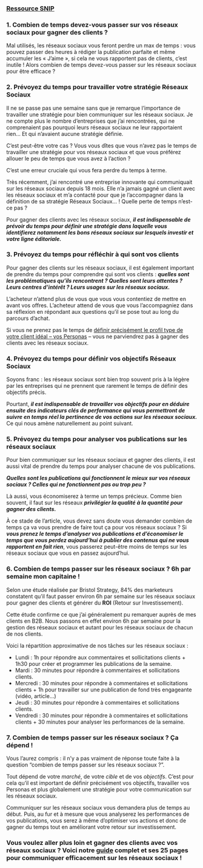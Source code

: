 ### [Ressource SNIP](http://snip.ly/hce0i#https://www.ludosln.net/combien-de-temps-passer-sur-les-reseaux-sociaux/)

### 1. Combien de temps devez-vous passer sur vos réseaux sociaux pour gagner des clients ?
Mal utilisés, les réseaux sociaux vous feront perdre un max de temps : vous pouvez passer des heures à rédiger la publication parfaite et même accumuler les « J’aime », si cela ne vous rapportent pas de clients, c’est inutile ! Alors combien de temps devez-vous passer sur les réseaux sociaux pour être efficace ?

### 2. Prévoyez du temps pour travailler votre stratégie Réseaux Sociaux
Il ne se passe pas une semaine sans que je remarque l’importance de travailler une stratégie pour bien communiquer sur les réseaux sociaux. Je ne compte plus le nombre d’entreprises que j’ai rencontrées, qui ne comprenaient pas pourquoi leurs réseaux sociaux ne leur rapportaient rien… Et qui n’avaient aucune stratégie définie.

C’est peut-être votre cas ? Vous vous dîtes que vous n’avez pas le temps de travailler une stratégie pour vos réseaux sociaux et que vous préférez allouer le peu de temps que vous avez à l’action ?

C’est une erreur cruciale qui vous fera perdre du temps à terme.

Très récemment, j’ai rencontré une entreprise innovante qui communiquait sur les réseaux sociaux depuis 18 mois. Elle n’a jamais gagné un client avec les réseaux sociaux et m’a contacté pour que je l’accompagner dans la définition de sa stratégie Réseaux Sociaux… ! Quelle perte de temps n’est-ce pas ?

Pour gagner des clients avec les réseaux sociaux, ___il est indispensable de prévoir du temps pour définir une stratégie dans laquelle vous identifierez notamment les bons réseaux sociaux sur lesquels investir et votre ligne éditoriale.___

### 3. Prévoyez du temps pour réfléchir à qui sont vos clients
Pour gagner des clients sur les réseaux sociaux, il est également important de prendre du temps pour comprendre qui sont vos clients : ___quelles sont les problématiques qu’ils rencontrent ? Quelles sont leurs attentes ? Leurs centres d’intérêt ? Leurs usages sur les réseaux sociaux.___

L’acheteur n’attend plus de vous que vous vous contentiez de mettre en avant vos offres. L’acheteur attend de vous que vous l’accompagniez dans sa réflexion en répondant aux questions qu’il se pose tout au long du parcours d’achat.

Si vous ne prenez pas le temps de [définir précisément le profil type de votre client idéal – vos Personas](https://www.ludosln.net/4-etapes-pour-creer-efficacement-vos-personas/) – vous ne parviendrez pas à gagner des clients avec les réseaux sociaux.

### 4. Prévoyez du temps pour définir vos objectifs Réseaux Sociaux
Soyons franc : les réseaux sociaux sont bien trop souvent pris à la légère par les entreprises qui ne prennent que rarement le temps de définir des objectifs précis.

Pourtant, ___il est indispensable de travailler vos objectifs pour en déduire ensuite des indicateurs clés de performance qui vous permettront de suivre en temps réel la pertinence de vos actions sur les réseaux sociaux.___ Ce qui nous amène naturellement au point suivant.

### 5. Prévoyez du temps pour analyser vos publications sur les réseaux sociaux
Pour bien communiquer sur les réseaux sociaux et gagner des clients, il est aussi vital de prendre du temps pour analyser chacune de vos publications.

___Quelles sont les publications qui fonctionnent le mieux sur vos réseaux sociaux ? Celles qui ne fonctionnent pas ou trop peu ?___

Là aussi, vous économiserez à terme un temps précieux. Comme bien souvent, il faut sur les réseaux ___privilégier la qualité à la quantité pour gagner des clients.___

À ce stade de l’article, vous devez sans doute vous demander combien de temps ça va vous prendre de faire tout ça pour vos réseaux sociaux ? Si ___vous prenez le temps d’analyser vos publications et d’économiser le temps que vous perdez aujourd’hui à publier des contenus qui ne vous rapportent en fait rien___, vous passerez peut-être moins de temps sur les réseaux sociaux que vous en passez aujourd’hui.

### 6. Combien de temps passer sur les réseaux sociaux ? 6h par semaine mon capitaine !
Selon une étude réalisée par Bristol Strategy, 84% des marketeurs constatent qu’il faut passer environ 6h par semaine sur les réseaux sociaux pour gagner des clients et générer du __ROI__ (Retour sur Investissement).

Cette étude confirme ce que j’ai généralement pu remarquer auprès de mes clients en B2B. Nous passons en effet environ 6h par semaine pour la gestion des réseaux sociaux et autant pour les réseaux sociaux de chacun de nos clients.

Voici la répartition approximative de nos tâches sur les réseaux sociaux :
* Lundi : 1h pour répondre aux commentaires et sollicitations clients + 1h30 pour créer et programmer les publications de la semaine.
* Mardi : 30 minutes pour répondre à commentaires et sollicitations clients.
* Mercredi : 30 minutes pour répondre à commentaires et sollicitations clients + 1h pour travailler sur une publication de fond très engageante (vidéo, article…)
* Jeudi : 30 minutes pour répondre à commentaires et sollicitations clients.
* Vendredi : 30 minutes pour répondre à commentaires et sollicitations clients + 30 minutes pour analyser les performances de la semaine.

### 7. Combien de temps passer sur les réseaux sociaux ? Ça dépend !
Vous l’aurez compris : il n’y a pas vraiment de réponse toute faite à la question “combien de temps passer sur les réseaux sociaux ?”.

Tout dépend de votre *marché*, de votre *cible* et de vos *objectifs*. C’est pour cela qu’il est important de définir précisément vos objectifs, travailler vos Personas et plus globalement une stratégie pour votre communication sur les réseaux sociaux.

Communiquer sur les réseaux sociaux vous demandera plus de temps au début. Puis, au fur et à mesure que vous analyserez les performances de vos publications, vous serez à même d’optimiser vos actions et donc de gagner du temps tout en améliorant votre retour sur investissement.

### Vous voulez aller plus loin et gagner des clients avec vos réseaux sociaux ? Voici notre [guide](https://offre.ludosln.net/livre-blanc-7-%C3%A9tapes-pour-attirer-plus-de-clients-avec-internet-et-reseaux-sociaux-0?hsCtaTracking=bc2263b2-cb16-4bce-8a76-79cb1af279e6%7C623a9914-693c-47a5-bb0f-7492690ef8c2/) complet et ses 25 pages pour communiquer efficacement sur les réseaux sociaux !
